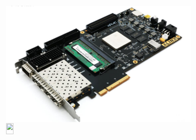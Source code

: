 ![image](https://github.com/rx978871284/Signal-tracking-based-on-LMS/blob/main/image/7k325t.png)<img src="" width = "20" height = "30" alt="" align=center />
